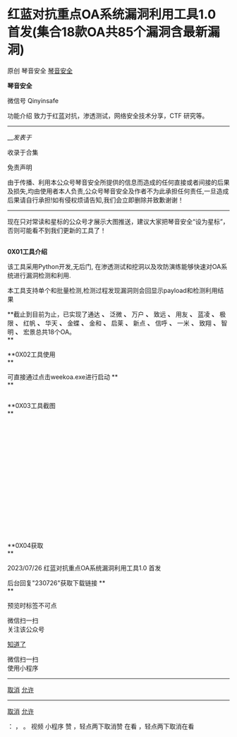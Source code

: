 #  红蓝对抗重点OA系统漏洞利用工具1.0 首发(集合18款OA共85个漏洞含最新漏洞)

原创 琴音安全  [ 琴音安全 ](javascript:void\(0\);)

**琴音安全** ![]()

微信号 Qinyinsafe

功能介绍 致力于红蓝对抗，渗透测试，网络安全技术分享，CTF 研究等。

____

___发表于_

收录于合集

免责声明  

由于传播、利用本公众号琴音安全所提供的信息而造成的任何直接或者间接的后果及损失,均由使用者本人负责,公众号琴音安全及作者不为此承担任何责任,一旦造成后果请自行承担!如有侵权烦请告知,我们会立即删除并致歉谢谢！  
  
  
---  
  
现在只对常读和星标的公众号才展示大图推送，建议大家把琴音安全“设为星标”，否则可能看不到我们更新的工具了！  

![]()

 **0X01工具介绍**

该工具采用Python开发,无后门, 在渗透测试和挖洞以及攻防演练能够快速对OA系统进行漏洞检测和利用.  

本工具支持单个和批量检测,检测过程发现漏洞则会回显示payload和检测利用结果  

 **截止到目前为止，已实现了通达 **、** 泛微 **、** 万户 **、** 致远 **、** 用友 **、** 蓝凌 **、** 极限 **、**
红帆 **、** 华天 **、** 金蝶 **、** 金和 **、** 启莱 **、** 新点 **、** 信呼 **、** 一米 **、** 致翔
**、** 智明 **、** 宏景总共18个OA。  
**

 **0X02工具使用  
**

可直接通过点击weekoa.exe进行启动 **  
**

![]()

 **0X03工具截图  
**

![]()

![]()

![]()

![]()

![]()

![]()

![]()

![]()

![]()![]()

![]()

![]()

![]()

![]()

![]()

![]()

![]()

![]()

![]()

![]()

 **0X04获取  
**

2023/07/26  红蓝对抗重点OA系统漏洞利用工具1.0 首发  

后台回复"230726"获取下载链接 **  
**

预览时标签不可点

微信扫一扫  
关注该公众号

[知道了](javascript:;)

微信扫一扫  
使用小程序

****

[取消](javascript:void\(0\);) [允许](javascript:void\(0\);)

****

[取消](javascript:void\(0\);) [允许](javascript:void\(0\);)

： ， 。   视频 小程序 赞 ，轻点两下取消赞 在看 ，轻点两下取消在看

